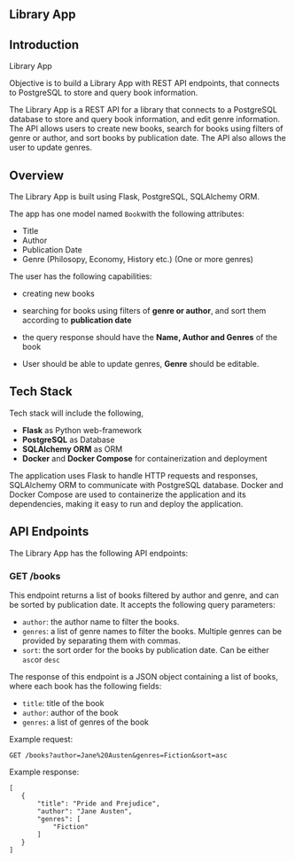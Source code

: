 Library App
-----

## Introduction

Library App

Objective is to build a Library App with REST API endpoints, that connects to PostgreSQL to store and query book information.

The Library App is a REST API for a library that connects to a PostgreSQL database to store and query book information, and edit genre information. The API allows users to create new books, search for books using filters of genre or author, and sort books by publication date. The API also allows the user to update genres.

## Overview

The Library App is built using Flask, PostgreSQL, SQLAlchemy ORM.

The app has one model named `Book`with the following attributes:

- Title
- Author
- Publication Date
- Genre (Philosopy, Economy, History etc.) (One or more genres)

The user has the following capabilities:

* creating new books
* searching for books using filters of **genre or author**, and sort them according to **publication date**
* the query response should have the **Name, Author and Genres** of the book

* User should be able to update genres, **Genre** should be editable.

## Tech Stack

Tech stack will include the following,
 * **Flask** as Python web-framework
 * **PostgreSQL** as Database
 * **SQLAlchemy ORM** as ORM
 * **Docker** and **Docker Compose** for containerization and deployment
 
 The application uses Flask to handle HTTP requests and responses, SQLAlchemy ORM to communicate with PostgreSQL database. Docker and Docker Compose are used to containerize the application and its dependencies, making it easy to run and deploy the application.


## API Endpoints
The Library App has the following API endpoints:

### GET /books
This endpoint returns a list of books filtered by author and genre, and can be sorted by publication date. It accepts the following query parameters:
* `author`: the author name to filter the books.
* `genres`: a list of genre names to filter the books. Multiple genres can be provided by separating them with commas.
* `sort`: the sort order for the books by publication date. Can be either `asc`or `desc`

The response of this endpoint is a JSON object containing a list of books, where each book has the following fields:
* `title`: title of the book
* `author`: author of the book
* `genres`: a list of genres of the book

Example request:
```
GET /books?author=Jane%20Austen&genres=Fiction&sort=asc
```
 Example response:
 ```
 [
    {
        "title": "Pride and Prejudice",
        "author": "Jane Austen",
        "genres": [
            "Fiction"
        ]
    }
]
```